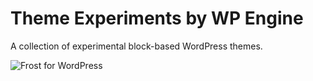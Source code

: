 # Theme Experiments by WP Engine

A collection of experimental block-based WordPress themes.

![Frost for WordPress](https://user-images.githubusercontent.com/4832319/147150948-25dfe270-e281-46ca-94af-f1dd94716760.jpg)
